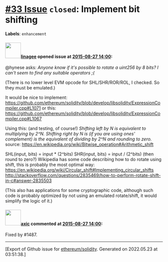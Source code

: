 # [\#33 Issue](https://github.com/ethereum/solidity/issues/33) `closed`: Implement bit shifting
**Labels**: `enhancement`


#### <img src="https://avatars.githubusercontent.com/u/636551?u=2420331d473b149d87a9358ebe6db65666f08136&v=4" width="50">[linagee](https://github.com/linagee) opened issue at [2015-08-27 14:00](https://github.com/ethereum/solidity/issues/33):

@hynese asks:
_Anyone know if it's possible to rotate a uint256 by 8 bits? I can't seem to find any suitable operators ;(_

(There is no lower level EVM opcode for SHL/SHR/ROR/ROL, I checked. So they must be emulated.)

It would be nice to implement:
https://github.com/ethereum/solidity/blob/develop/libsolidity/ExpressionCompiler.cpp#L1071
or this:
https://github.com/ethereum/solidity/blob/develop/libsolidity/ExpressionCompiler.cpp#L1067

Using this: (and testing, of course!)
_Shifting left by N is equivalent to multiplying by 2^N._
_Shifting right by N is (if you are using ones' complement) is the equivalent of dividing by 2^N and rounding to zero._
source: https://en.wikipedia.org/wiki/Bitwise_operation#Arithmetic_shift

SHL(input, bits) = input \* (2^bits)
SHR(input, bits) = input / (2^bits)  (then round to zero?)
Wikipedia has some code describing how to do rotate using shift, this is probably the most optimal way: https://en.wikipedia.org/wiki/Circular_shift#Implementing_circular_shifts
http://stackoverflow.com/questions/2835469/how-to-perform-rotate-shift-in-c#answer-2835503

(This also has applications for some cryptographic code, although such code is probably optimized by not using an emulated rotate/shift, it would simplify the logic of it.)


#### <img src="https://avatars.githubusercontent.com/u/20340?v=4" width="50">[axic](https://github.com/axic) commented at [2015-08-27 14:00](https://github.com/ethereum/solidity/issues/33#issuecomment-273151826):

Fixed by #1487.


-------------------------------------------------------------------------------



[Export of Github issue for [ethereum/solidity](https://github.com/ethereum/solidity). Generated on 2022.05.23 at 03:51:38.]
